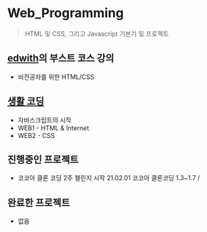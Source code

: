 # Web_Programming
> HTML 및 CSS, 그리고 Javascript 기본기 및 프로젝트<br>

## [edwith](https://www.edwith.org/)의 부스트 코스 강의<br>
- 비전공자를 위한 HTML/CSS

## [생활 코딩](https://opentutorials.org/course/3083)
- 자바스크립트의 시작 
- WEB1 - HTML & Internet
- WEB2 - CSS

## 진행중인 프로젝트
- 코코아 클론 코딩 2주 챌린지 시작 
21.02.01 코코아 클론코딩 1.3~1.7 / 

## 완료한 프로젝트
- 없음
